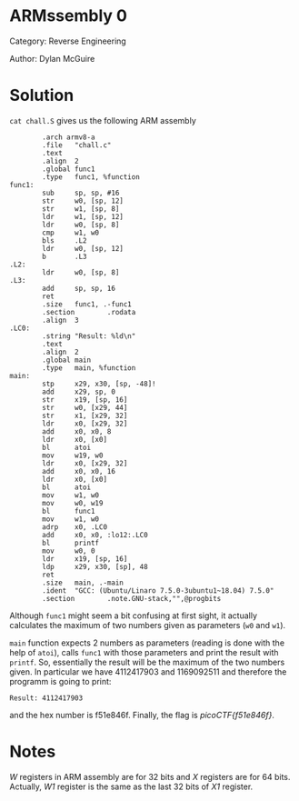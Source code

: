 # ARMssembly 0

Category: Reverse Engineering

Author: Dylan McGuire

# Solution

`cat chall.S` gives us the following ARM assembly

```
        .arch armv8-a
        .file   "chall.c"
        .text
        .align  2
        .global func1
        .type   func1, %function
func1:
        sub     sp, sp, #16
        str     w0, [sp, 12]
        str     w1, [sp, 8]
        ldr     w1, [sp, 12]
        ldr     w0, [sp, 8]
        cmp     w1, w0
        bls     .L2
        ldr     w0, [sp, 12]
        b       .L3
.L2:
        ldr     w0, [sp, 8]
.L3:
        add     sp, sp, 16
        ret
        .size   func1, .-func1
        .section        .rodata
        .align  3
.LC0:
        .string "Result: %ld\n"
        .text
        .align  2
        .global main
        .type   main, %function
main:
        stp     x29, x30, [sp, -48]!
        add     x29, sp, 0
        str     x19, [sp, 16]
        str     w0, [x29, 44]
        str     x1, [x29, 32]
        ldr     x0, [x29, 32]
        add     x0, x0, 8
        ldr     x0, [x0]
        bl      atoi
        mov     w19, w0
        ldr     x0, [x29, 32]
        add     x0, x0, 16
        ldr     x0, [x0]
        bl      atoi
        mov     w1, w0
        mov     w0, w19
        bl      func1
        mov     w1, w0
        adrp    x0, .LC0
        add     x0, x0, :lo12:.LC0
        bl      printf
        mov     w0, 0
        ldr     x19, [sp, 16]
        ldp     x29, x30, [sp], 48
        ret
        .size   main, .-main
        .ident  "GCC: (Ubuntu/Linaro 7.5.0-3ubuntu1~18.04) 7.5.0"
        .section        .note.GNU-stack,"",@progbits
```

Although `func1` might seem a bit confusing at first sight, it actually calculates the maximum of two numbers given as parameters (`w0` and `w1`).

`main` function expects 2 numbers as parameters (reading is done with the help of `atoi`), calls `func1` with those parameters and print the result with `printf`. So, essentially the result will be the maximum of the two numbers given. In particular we have 4112417903 and 1169092511 and therefore the programm is going to print:

```
Result: 4112417903
```

and the hex number is f51e846f. Finally, the flag is *picoCTF{f51e846f}*.
# Notes

*W* registers in ARM assembly are for 32 bits and *X* registers are for 64 bits. Actually, *W1* register is the same as the last 32 bits of *X1* register.
